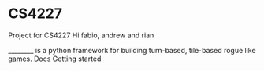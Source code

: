 # CS4227
Project for CS4227
Hi fabio, andrew and rian

________ is a python framework for building turn-based, tile-based rogue like games.
Docs
Getting started
